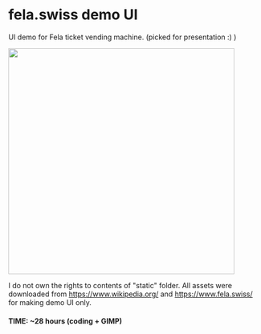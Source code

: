# fela.swiss demo UI

UI demo for Fela ticket vending machine. (picked for presentation :) )

<img src="resources/20231204_103138.jpg" width="450"> 

I do not own the rights to contents of "static" folder. 
All assets were downloaded from https://www.wikipedia.org/
and https://www.fela.swiss/ for making demo UI only.

#### TIME: ~28 hours (coding + GIMP) 
